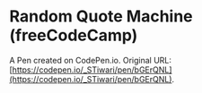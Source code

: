 # Random Quote Machine (freeCodeCamp)

A Pen created on CodePen.io. Original URL: [https://codepen.io/_STiwari/pen/bGErQNL](https://codepen.io/_STiwari/pen/bGErQNL).


